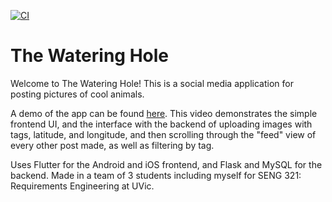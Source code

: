 [![CI](https://github.com/uvic-seng321/project-george/actions/workflows/ci.yml/badge.svg?branch=main)](https://github.com/uvic-seng321/project-george/actions/workflows/ci.yml)

# The Watering Hole

Welcome to The Watering Hole! This is a social media application for posting pictures of cool animals. 

A demo of the app can be found [here](https://drive.google.com/file/d/1cukv0qmRoNZ2XMyCB1G1QqzbzaIx5Nht/view?usp=sharing). This video demonstrates the simple frontend UI, and the interface with the backend of uploading images with tags, latitude, and longitude, and then scrolling through the "feed" view of every other post made, as well as filtering by tag.

Uses Flutter for the Android and iOS frontend, and Flask and MySQL for the backend. Made in a team of 3 students including myself for SENG 321: Requirements Engineering at UVic. 
